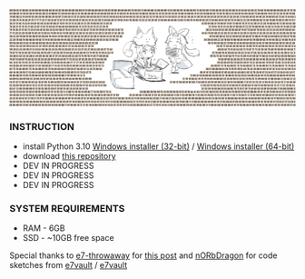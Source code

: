 ![banner](https://raw.githubusercontent.com/todtk/esfm/main/readme/banner.png)

### INSTRUCTION

* install Python 3.10 [Windows installer (32-bit)](https://www.python.org/ftp/python/3.10.8/python-3.10.8.exe) / [Windows installer (64-bit)](https://www.python.org/ftp/python/3.10.8/python-3.10.8-amd64.exe)
* download [this repository](https://github.com/todtk/esfm/archive/refs/heads/main.zip)
* DEV IN PROGRESS
* DEV IN PROGRESS
* DEV IN PROGRESS

### SYSTEM REQUIREMENTS

* RAM - 6GB
* SSD - ~10GB free space

Special thanks to [e7-throwaway](https://www.reddit.com/user/e7-throwaway) for [this post](https://www.reddit.com/r/EpicSeven/comments/derpuy/guide_how_to_datamine_e7_assets) and [nORbDragon](https://www.reddit.com/user/nORbDragon) for code sketches from [e7vault](https://www.e7vau.lt/) / [e7vault](https://www.norbdragon.com/e7vault/)
